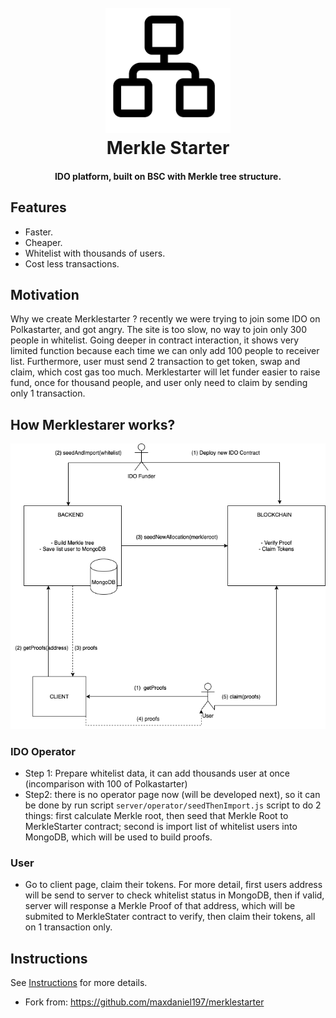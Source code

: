 <h1 align="center">
  <br>
      <img src="merkle-tree.png" alt="logo" title="merklestarter"  height="200" />
  <br>
  Merkle Starter
  <br>
</h1>

<h4 align="center">IDO platform, built on BSC with Merkle tree structure.</h4>

## Features

- Faster.
- Cheaper.
- Whitelist with thousands of users.
- Cost less transactions.

## Motivation
Why we create Merklestarter ? recently we were trying to join some IDO on Polkastarter, and got angry. The site is too slow, no way to join only 300 people in whitelist. Going deeper in contract interaction, it shows very limited function because each time we can only add 100 people to receiver list. Furthermore, user must send 2 transaction to get token, swap and claim, which cost gas too much.
Merklestarter will let funder easier to raise fund, once for thousand people, and user only need to claim by sending only 1 transaction.


## How Merklestarer works?

![](merklestarter.png)

### IDO Operator
- Step 1: Prepare whitelist data, it can add thousands user at once (incomparison with 100 of Polkastarter)
- Step2: there is no operator page now (will be developed next), so it can be done by run script `server/operator/seedThenImport.js` script to do 2 things: first calculate Merkle root, then seed that Merkle Root to MerkleStarter contract; second is import list of whitelist users into MongoDB, which will be used to build proofs.

### User
- Go to client page, claim their tokens. For more detail, first users address will be send to server to check whitelist status in MongoDB, then if valid, server will response a Merkle Proof of that address, which will be submited to MerkleStater contract to verify, then claim their tokens, all on 1 transaction only.

## Instructions

See [Instructions](Instructions.md) for more details.

* Fork from: https://github.com/maxdaniel197/merklestarter


